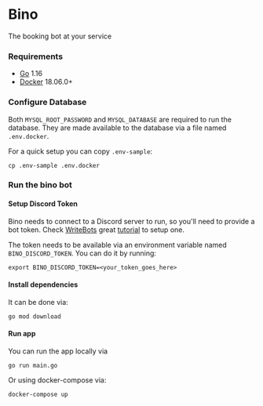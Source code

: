# Bino

The booking bot at your service
### Requirements

- [Go](https://golang.org/) 1.16
- [Docker](https://www.docker.com/) 18.06.0+

### Configure Database

Both `MYSQL_ROOT_PASSWORD` and `MYSQL_DATABASE` are required to run the database. They are made available to the database via a file named `.env.docker`.

For a quick setup you can copy `.env-sample`:

```shell
cp .env-sample .env.docker
```
### Run the bino bot

#### Setup Discord Token

Bino needs to connect to a Discord server to run, so you'll need to provide a bot token. Check [WriteBots](https://writebots.com) great [tutorial](https://www.writebots.com/discord-bot-token/) to setup one.

The token needs to be available via an environment variable named `BINO_DISCORD_TOKEN`. You can do it by running:

```shell
export BINO_DISCORD_TOKEN=<your_token_goes_here>
```

#### Install dependencies

It can be done via:

```shell
go mod download
```

#### Run app

You can run the app locally via

```
go run main.go
```

Or using docker-compose via:

```shell
docker-compose up
```
